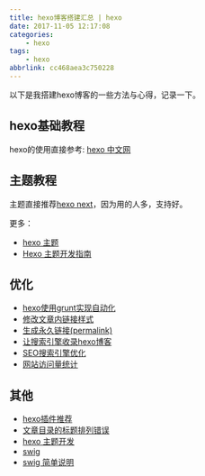 ```yaml
---
title: hexo博客搭建汇总 | hexo
date: 2017-11-05 12:17:08
categories:
    - hexo
tags:
    - hexo
abbrlink: cc468aea3c750228
---
```


以下是我搭建hexo博客的一些方法与心得，记录一下。

## hexo基础教程

hexo的使用直接参考: [hexo 中文网](https://hexo.io/zh-cn/docs/index.html)

## 主题教程

主题直接推荐[hexo next](http://theme-next.iissnan.com/)，因为用的人多，支持好。

更多：
* [hexo 主题](https://hexo.io/zh-cn/docs/themes.html)
* [Hexo 主题开发指南](http://chensd.com/2016-06/hexo-theme-guide.html)

## 优化

* [hexo使用grunt实现自动化](http://blog.wangjinle.com/posts/3b05183235dcc265.html)
* [修改文章内链接样式](http://blog.wangjinle.com/posts/cfa679e58e227dbc.html)
* [生成永久链接(permalink)](http://blog.wangjinle.com/posts/313ea05a1562b260.html)
* [让搜索引擎收录hexo博客](http://blog.wangjinle.com/posts/27104d21b87c0633.html)
* [SEO搜索引擎优化](http://blog.wangjinle.com/posts/0d8d910e8b267677.html)
* [网站访问量统计](http://blog.wangjinle.com/posts/916d83182e15eeb1.html)

## 其他

* [hexo插件推荐](http://blog.wangjinle.com/posts/50d1892bc502f9fc.html)
* [文章目录的标题排列错误](http://blog.wangjinle.com/posts/aea643f88e8ace5a.html)
* [hexo 主题开发](http://blog.wangjinle.com/posts/5a35536406aa38bd.html)
* [swig](http://thunf.me/swig/)
* [swig 简单说明](http://www.cnblogs.com/elementstorm/p/3142644.html)

